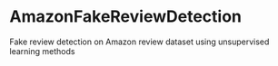 # AmazonFakeReviewDetection
Fake review detection on Amazon review dataset using unsupervised learning methods
